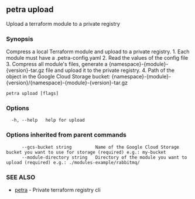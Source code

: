 ## petra upload

Upload a terraform module to a private registry

### Synopsis

Compress a local Terraform module and upload to a private registry.
			1. Each module must have a .petra-config.yaml
			2. Read the values of the config file
			3. Compress all module's files, generate a {namespace}-{module}-{version}-tar.gz file and upload it to the private registry.
			4. Path of the object in the Google Cloud Storage bucket: {namespace}-{module}-{version}/{namespace}-{module}-{version}-tar.gz
		

```
petra upload [flags]
```

### Options

```
  -h, --help   help for upload
```

### Options inherited from parent commands

```
      --gcs-bucket string         Name of the Google Cloud Storage bucket you want to use for storage (required) e.g.: my-bucket
      --module-directory string   Directory of the module you want to upload (required) e.g.: ./modules-example/rabbitmq/
```

### SEE ALSO

* [petra](petra.md)	 - Private terraform registry cli

